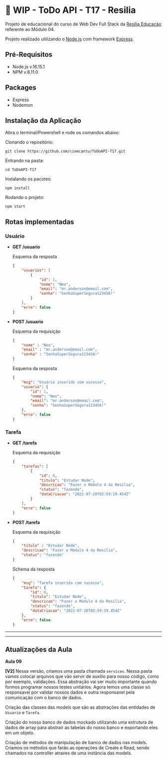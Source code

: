 # :construction: WIP - ToDo API - T17 - Resilia

Projeto de educacional do curso de Web Dev Full Stack da [Resilia Educação](https://www.resilia.com.br/) referente ao Módulo 04.

Projeto realizado utilizando o [Node.js](https://nodejs.org/en/) com framework [Express](https://expressjs.com/).

## Pré-Requisitos

* Node.js  v.16.15.1
* NPM v.8.11.0

## Packages

* Express
* Nodemon

## Instalação da Aplicação

Abra o terminal/Powershell e rode os comandos abaixo:

Clonando o repositório:
```
git clone https://github.com/cinmcantu/ToDoAPI-T17.git
```

Entrando na pasta:
```
cd ToDoAPI-T17
```

Instalando os pacotes:
```
npm install
```

Rodando o projeto:
```
npm start
```

## Rotas implementadas

### Usuário
 * __GET  /usuario__

    Esquema da resposta
    ```json
    {
        "usuarios": [
            {
                "id": 1,
                "nome": "Neo",
                "email": "mr.anderson@email.com",
                "senha": "SenhaSuperSegura123456!"
            }
        ],
        "erro": false
    }
    ```

 * __POST /usuario__

    Esquema da requisição
    ```json
    {
        "nome" : "Neo",
        "email" : "mr.anderson@email.com",
        "senha" : "SenhaSuperSegura123456!"
    }
    ```

    Esquema da resposta
    ```json
    {
        "msg": "Usuário inserido com sucesso",
        "usuario": {
            "id": 1,
            "nome": "Neo",
            "email": "mr.anderson@email.com",
            "senha": "SenhaSuperSegura123456!"
        },
        "erro": false
    }
    ```

### Tarefa
 * __GET /tarefa__

    Esquema da requisição
    ```json
    {
        "tarefas": [
            {
                "id": 0,
                "titulo": "Estudar Node",
                "descricao": "Fazer o Módulo 4 da Resilia",
                "status": "fazendo",
                "dataCriacao": "2022-07-20T02:59:19.454Z"
            }
        ],
        "erro": false
    }
    ```

 * __POST /tarefa__

    Esquema da requisição
    ```json
    {
        "titulo" : "Estudar Node",
        "descricao": "Fazer o Módulo 4 da Resilia",
        "status": "fazendo"
    }
    ```

    Schema da resposta
    ```json
    {
        "msg": "Tarefa inserida com sucesso",
        "tarefa": {
            "id": 0,
            "titulo": "Estudar Node",
            "descricao": "Fazer o Módulo 4 da Resilia",
            "status": "fazendo",
            "dataCriacao": "2022-07-20T02:59:19.454Z"
        },
        "erro": false
    }
    ```
 

---
---

## Atualizações da Aula

__Aula 09__

__[V2]__ Nessa versão, criamos uma pasta chamada `services`. Nessa pasta vamos colocar arquivos que vão servir de auxilio para nosso código, como por exemplo, validações. Essa abstração vai ser muito importante quando formos programar nossos testes unitários. Agora temos uma classe só responsavel por validar nossos dados e outra responsavel pela comunicação com o banco de dados.

Criação das classes das models que são as abstrações das entidades de `Usuario` e `Tarefa`.

Criação do nosso banco de dados mockado utilizando uma estrutura de dados de array para abstrair as tabelas do nosso banco e exportando eles em um objeto.

Criação de métodos de manipulação de banco de dados nas models. Criamos os métodos que farão as operações de Create e Read, sendo chamados na controller atraves de uma instância das models.

